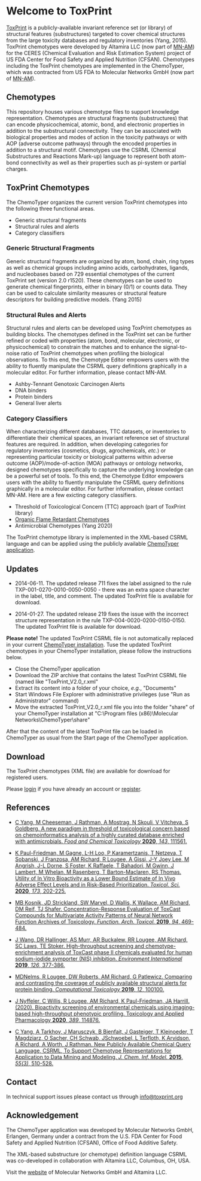 # Welcome to ToxPrint

[​ToxPrint](http://toxprint.org) is a publicly-available invariant reference set (or library) of structural features (substructures) targeted to cover chemical structures from the large toxicity databases and regulatory inventories (Yang, 2015). ToxPrint chemotypes were developed by Altamira LLC (now part of [​MN-AM](https://www.mn-am.com/)) for the CERES (Chemical Evaluation and Risk Estimation System) project of US FDA Center for Food Safety and Applied Nutrition (CFSAN). Chemotypes including the ToxPrint chemotypes are implemented in the ChemoTyper, which was contracted from US FDA to Molecular Networks GmbH (now part of [​MN-AM](https://www.mn-am.com/)).

## Chemotypes

This repository houses various chemotype files to support knowledge representation. Chemotypes are structural fragments (substructures) that can encode physicochemical, atomic, bond, and electronic properties in addition to the substructural connectivity. They can be associated with biological properties and modes of action in the toxicity pathways or with AOP (adverse outcome pathways) through the encoded properties in addition to a structural motif. Chemotypes use the CSRML (Chemical Substructures and Reactions Mark-up) language to represent both atom-bond connectivity as well as their properties such as pi-system or partial charges.

## ToxPrint Chemotypes

The ChemoTyper organizes the current version ToxPrint chemotypes into the following three functional areas.

*   Generic structural fragments
*   Structural rules and alerts
*   Category classifiers

### Generic Structural Fragments

Generic structural fragments are organized by atom, bond, chain, ring types as well as chemical groups including amino acids, carbohydrates, ligands, and nucleobases based on 729 essential chemotypes of the current ToxPrint set (version 2.0 r1520). These chemotypes can be used to generate chemical fingerprints, either in binary (0/1) or counts data. They can be used to calculate similarity measures or structural feature descriptors for building predictive models. (Yang 2015)

### Structural Rules and Alerts

Structural rules and alerts can be developed using ToxPrint chemotypes as building blocks. The chemotypes defined in the ToxPrint set can be further refined or coded with properties (atom, bond, molecular, electronic, or physicochemical) to constrain the matches and to enhance the signal-to-noise ratio of ToxPrint chemotypes when profiling the biological observations. To this end, the Chemotype Editor empowers users with the ability to fluently manipulate the CSRML query definitions graphically in a molecular editor. For further information, please contact MN-AM.

*   Ashby-Tennant Genotoxic Carcinogen Alerts
*   DNA binders
*   Protein binders
*   General liver alerts

### Category Classifiers

When characterizing different databases, TTC datasets, or inventories to differentiate their chemical spaces, an invariant reference set of structural features are required. In addition, when developing categories for regulatory inventories (cosmetics, drugs, agrochemicals, *etc.*) or representing particular toxicity or biological patterns within adverse outcome (AOP)/mode-of-action (MOA) pathways or ontology networks, designed chemotypes specifically to capture the underlying knowledge can be a powerful set of tools. To this end, the Chemotype Editor empowers users with the ability to fluently manipulate the CSRML query definitions graphically in a molecular editor. For further information, please contact MN-AM. Here are a few exicting category classifiers.

*   Threshold of Toxicological Concern (TTC) approach (part of ToxPrint library)
*   [​Organic Flame Retardant Chemotypes](http://www8.nationalacademies.org/onpinews/newsitem.aspx?RecordID=25412)
*   Antimicrobial Chemotypes (Yang 2020)

The ToxPrint chemotype library is implemented in the XML-based CSRML language and can be applied using the publicly available [​ChemoTyper application](http://chemotyper.org).

## Updates

*   2014-06-11. The updated release 711 fixes the label assigned to the rule TXP-001-0270-0010-0050-0050 - there was an extra space character in the label, title, and comment. The updated ToxPrint file is available for download.

*   2014-01-27. The updated release 219 fixes the issue with the incorrect structure representation in the rule TXP-004-0020-0200-0150-0150. The updated ToxPrint file is available for download.

**Please note!** The updated ToxPrint CSRML file is not automatically replaced in your current [​ChemoTyper installation](http://chemotyper.org). Tuse the updated ToxPrint chemotypes in your ChemoTyper installation, please follow the instructions below.

*   Close the ChemoTyper application
*   Download the ZIP archive that contains the latest ToxPrint CSRML file (named like "ToxPrint_V2.0_r<number>.xml"
*   Extract its content into a folder of your choice, *e.g.*, "Documents"
*   Start Windows File Explorer with administrative privileges (use "Run as Administrator" command)
*   Move the extracted ToxPrint_V2.0_r<number>.xml file you into the folder "share" of your ChemoTyper installation at "C:\Program files (x86)\Molecular Networks\ChemoTyper\share"

After that the content of the latest ToxPrint file can be loaded in ChemoTyper as usual from the Start page of the ChemoTyper application.

## Download

The ToxPrint chemotypes (XML file) are available for download for registered users.

Please [login](/login) if you have already an account or [register](/register).

## References

*   [C Yang, M Cheeseman, J Rathman, A Mostrag, N Skouli, V Vitcheva, S Goldberg. A new paradigm in threshold of toxicological concern based on chemoinformatics analysis of a highly curated database enriched with antimicrobials. *Food and Chemical Toxicology* **2020**, *143*, 111561.](https://doi.org/10.1016/j.fct.2020.111561)

*   [K ​Paul-Friedman, M Gagne, L-H Loo, P Karamertzanis, T Netzeva, T Sobanski, J Franzosa, AM Richard, R Lougee, A Gissi, J-Y Joey Lee, M Angrish, J-L Dorne, S Foster, K Raffaele, T Bahadori, M Gwinn, J Lambert, M Whelan, M Rasenberg, T Barton-Maclaren, RS Thomas. Utility of In Vitro Bioactivity as a Lower Bound Estimate of In Vivo Adverse Effect Levels and in Risk-Based Prioritization. *Toxicol. Sci.* **2020**, *173*, 202-225.](https://doi.org/10.1093/toxsci/kfz201)

*   [MB ​Kosnik, JD Strickland, SW Marvel, D Wallis, K Wallace, AM Richard, DM Reif, TJ Shafer. Concentration-Response Evaluation of ToxCast Compounds for Multivariate Activity Patterns of Neural Network Function Archives of Toxicology. *Function. Arch. Toxicol.* **2019**, *94*, 469-484.](https://doi.org/10.1007/s00204-019-02636-x)

*   [​J Wang, DR Hallinger, AS Murr, AR Buckalew, RR Lougee, AM Richard, SC Laws, TE Stoker. High-throughput screening and chemotype-enrichment analysis of ToxCast phase II chemicals evaluated for human sodium-iodide symporter (NIS) inhibition. *Environment International* **2019**, *126*, 377-386.](https://www.sciencedirect.com/science/article/pii/S0160412018321196)

*   [MD ​Nelms, R Lougee, DW Roberts, AM Richard, G Patlewicz. Comparing and contrasting the coverage of publicly available structural alerts for protein binding. *Computational Toxicology* **2019**, *12*, 100100.](https://www.sciencedirect.com/science/article/pii/S2468111319300283)

*   [​J Nyffeler, C Willis, R Lougee, AM Richard, K Paul-Friedman, JA Harrill. (2020). Bioactivity screening of environmental chemicals using imaging-based high-throughput phenotypic profiling. Toxicology and Applied Pharmacology **2020**, *389*, 114876.](https://www.sciencedirect.com/science/article/pii/S0041008X19304843)

*   [​C Yang, A Tarkhov, J Marusczyk, B Bienfait, J Gasteiger, T Kleinoeder, T Magdziarz, O Sacher, CH Schwab, JSchwoebel, L Terfloth, K Arvidson, A Richard, A Worth, J Rathman. New Publicly Available Chemical Query Language, CSRML, To Support Chemotype Representations for Application to Data Mining and Modeling. *J. Chem. Inf. Model.* **2015**, *55(3)*, 510-528.](http://pubs.acs.org/doi/abs/10.1021/ci500667v)

## Contact

In technical support issues please contact us through [​info@toxprint.org](mailto:info@toxprint.org)

## Acknowledgement

The ChemoTyper application was developed by Molecular Networks GmbH, Erlangen, Germany under a contract from the U.S. FDA Center for Food Safety and Applied Nutrition (CFSAN), Office of Food Additive Safety.

The XML-based substructure (or chemotype) definition language CSRML was co-developed in collaboration with Altamira LLC, Columbus, OH, USA.

Visit the [​website](https://www.mn-am.com) of Molecular Networks GmbH and Altamira LLC.
